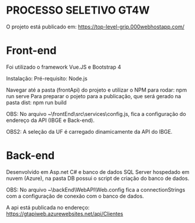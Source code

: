 # PROCESSO SELETIVO GT4W

O projeto está publicado em: https://top-level-grip.000webhostapp.com/

# Front-end
Foi utilizado o framework Vue.JS e Bootstrap 4

Instalação:
Pré-requisito: Node.js

Navegar até a pasta (frontApi) do projeto e utilizar o NPM para rodar: npm run serve
Para preparar o pojeto para a publicação, que será gerado na pasta dist: npm run build

OBS: No arquivo ~\frontEnd\src\services\config.js, fica a configuração do endereço da API (IBGE e Back-end). 

OBS2: A seleção da UF é carregado dinamicamente da API do IBGE.

# Back-end
Desenvolvido em Asp.net C# e banco de dados SQL Server hospedado em nuvem (Azure), na pasta DB possui o script de criação do banco de dados.

OBS: No arquivo ~\backEnd\WebAPI\Web.config fica a connectionStrings com a configuração de conexão com o banco de dados.

A api está publicada no endereço: https://gtapiweb.azurewebsites.net/api/Clientes
